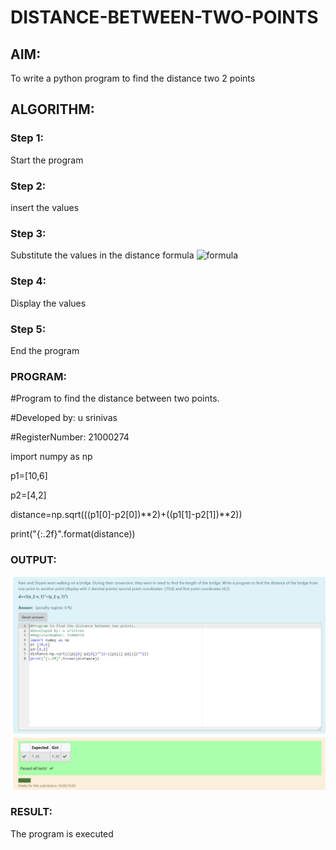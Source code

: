 # DISTANCE-BETWEEN-TWO-POINTS

## AIM:
To write a python program to find the distance two 2 points
## ALGORITHM:
### Step 1: 
Start the program
### Step 2: 
insert the values
### Step 3: 
Substitute the values in the distance formula  ![formula](/formula.jpg)
### Step 4: 
Display the values
### Step 5: 
End the program
### PROGRAM:

#Program to find the distance between two points.

#Developed by: u srinivas

#RegisterNumber: 21000274

import numpy as np

p1=[10,6]

p2=[4,2]

distance=np.sqrt(((p1[0]-p2[0])**2)+((p1[1]-p2[1])**2))

print("{:.2f}".format(distance))
  


### OUTPUT:
![output](https://github.com/srinivas-aids/DISTANCE-BETWEEN-TWO-POINTS/blob/main/distance%20between%20two%20points.png?raw=true)


### RESULT:
The program is executed
